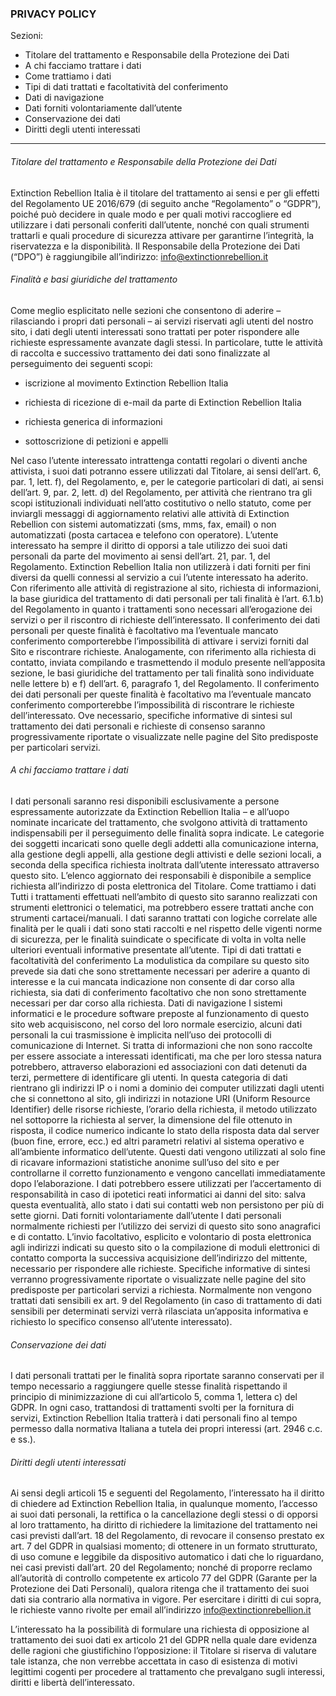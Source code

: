 ### PRIVACY POLICY ###

Sezioni:
- Titolare del trattamento e Responsabile della Protezione dei Dati
- A chi facciamo trattare i dati
- Come trattiamo i dati
- Tipi di dati trattati e facoltatività del conferimento
- Dati di navigazione
- Dati forniti volontariamente dall’utente
- Conservazione dei dati
- Diritti degli utenti interessati

---

###### Titolare del trattamento e Responsabile della Protezione dei Dati ###### 
Extinction Rebellion Italia è il titolare del trattamento ai sensi e per gli effetti del Regolamento UE 2016/679 (di seguito anche “Regolamento” o “GDPR”), poiché può decidere in quale modo e per quali motivi raccogliere ed utilizzare i dati personali conferiti dall’utente, nonché con quali strumenti trattarli e quali procedure di sicurezza attivare per garantirne l’integrità, la riservatezza e la disponibilità.
Il Responsabile della Protezione dei Dati (“DPO”) è raggiungibile all’indirizzo: info@extinctionrebellion.it

###### Finalità e basi giuridiche del trattamento ###### 
Come meglio esplicitato nelle sezioni che consentono di aderire – rilasciando i propri dati personali – ai servizi riservati agli utenti del nostro sito, i dati degli utenti interessati sono trattati per poter rispondere alle richieste espressamente avanzate dagli stessi. In particolare, tutte le attività di raccolta e successivo trattamento dei dati sono finalizzate al perseguimento dei seguenti scopi:
        
- iscrizione al movimento Extinction Rebellion Italia
        
- richiesta di ricezione di e-mail da parte di Extinction Rebellion Italia
        
-  richiesta generica di informazioni

- sottoscrizione di petizioni e appelli

Nel caso l’utente interessato intrattenga contatti regolari o diventi anche attivista, i suoi dati potranno essere utilizzati dal Titolare, ai sensi dell’art. 6, par. 1, lett. f), del Regolamento, e, per le categorie particolari di dati, ai sensi dell’art. 9, par. 2, lett. d) del Regolamento, per attività che rientrano tra gli scopi istituzionali individuati nell’atto costitutivo o nello statuto, come per inviargli messaggi di aggiornamento relativi alle attività di Extinction Rebellion con sistemi automatizzati (sms, mms, fax, email) o non automatizzati (posta cartacea e telefono con operatore). 
L’utente interessato ha sempre il diritto di opporsi a tale utilizzo dei suoi dati personali da parte del movimento ai sensi dell’art. 21, par. 1, del Regolamento.
Extinction Rebellion Italia non utilizzerà i dati forniti per fini diversi da quelli connessi al servizio a cui l’utente interessato ha aderito.
Con riferimento alle attività di registrazione al sito, richiesta di informazioni, la base giuridica del trattamento di dati personali per tali finalità è l’art. 6.1.b) del Regolamento in quanto i trattamenti sono necessari all’erogazione dei servizi o per il riscontro di richieste dell’interessato. Il conferimento dei dati personali per queste finalità è facoltativo ma l’eventuale mancato conferimento comporterebbe l’impossibilità di attivare i servizi forniti dal Sito e riscontrare richieste.
Analogamente, con riferimento alla richiesta di contatto, inviata compilando e trasmettendo il modulo presente nell’apposita sezione, le basi giuridiche del trattamento per tali finalità sono individuate nelle lettere b) e f) dell’art. 6, paragrafo 1, del Regolamento. Il conferimento dei dati personali per queste finalità è facoltativo ma l’eventuale mancato conferimento comporterebbe l’impossibilità di riscontrare le richieste dell’interessato.
Ove necessario, specifiche informative di sintesi sul trattamento dei dati personali e richieste di consenso saranno progressivamente riportate o visualizzate nelle pagine del Sito predisposte per particolari servizi.


###### A chi facciamo trattare i dati ###### 
I dati personali saranno resi disponibili esclusivamente a persone espressamente autorizzate da Extinction Rebellion Italia – e all’uopo nominate incaricate del trattamento, che svolgono attività di trattamento indispensabili per il perseguimento delle finalità sopra indicate.
Le categorie dei soggetti incaricati sono quelle degli addetti alla comunicazione interna, alla gestione degli appelli, alla gestione degli attivisti e delle sezioni locali, a seconda della specifica richiesta inoltrata dall’utente interessato attraverso questo sito.
L’elenco aggiornato dei responsabili è disponibile a semplice richiesta all’indirizzo di posta elettronica del Titolare.
Come trattiamo i dati
Tutti i trattamenti effettuati nell’ambito di questo sito saranno realizzati con strumenti elettronici o telematici, ma potrebbero essere trattati anche con strumenti cartacei/manuali.
I dati saranno trattati con logiche correlate alle finalità per le quali i dati sono stati raccolti e nel rispetto delle vigenti norme di sicurezza, per le finalità suindicate o specificate di volta in volta nelle ulteriori eventuali informative presentate all’utente.
Tipi di dati trattati e facoltatività del conferimento
La modulistica da compilare su questo sito prevede sia dati che sono strettamente necessari per aderire a quanto di interesse e la cui mancata indicazione non consente di dar corso alla richiesta, sia dati di conferimento facoltativo che non sono strettamente necessari per dar corso alla richiesta.
Dati di navigazione
I sistemi informatici e le procedure software preposte al funzionamento di questo sito web acquisiscono, nel corso del loro normale esercizio, alcuni dati personali la cui trasmissione è implicita nell’uso dei protocolli di comunicazione di Internet. Si tratta di informazioni che non sono raccolte per essere associate a interessati identificati, ma che per loro stessa natura potrebbero, attraverso elaborazioni ed associazioni con dati detenuti da terzi, permettere di identificare gli utenti.
In questa categoria di dati rientrano gli indirizzi IP o i nomi a dominio dei computer utilizzati dagli utenti che si connettono al sito, gli indirizzi in notazione URI (Uniform Resource Identifier) delle risorse richieste, l’orario della richiesta, il metodo utilizzato nel sottoporre la richiesta al server, la dimensione del file ottenuto in risposta, il codice numerico indicante lo stato della risposta data dal server (buon fine, errore, ecc.) ed altri parametri relativi al sistema operativo e all’ambiente informatico dell’utente.
Questi dati vengono utilizzati al solo fine di ricavare informazioni statistiche anonime sull’uso del sito e per controllarne il corretto funzionamento e vengono cancellati immediatamente dopo l’elaborazione. I dati potrebbero essere utilizzati per l’accertamento di responsabilità in caso di ipotetici reati informatici ai danni del sito: salva questa eventualità, allo stato i dati sui contatti web non persistono per più di sette giorni.
Dati forniti volontariamente dall’utente
I dati personali normalmente richiesti per l’utilizzo dei servizi di questo sito sono anagrafici e di contatto. L’invio facoltativo, esplicito e volontario di posta elettronica agli indirizzi indicati su questo sito o la compilazione di moduli elettronici di contatto comporta la successiva acquisizione dell’indirizzo del mittente, necessario per rispondere alle richieste. Specifiche informative di sintesi verranno progressivamente riportate o visualizzate nelle pagine del sito predisposte per particolari servizi a richiesta. Normalmente non vengono trattati dati sensibili ex art. 9 del Regolamento (in caso di trattamento di dati sensibili per determinati servizi verrà rilasciata un’apposita informativa e richiesto lo specifico consenso all’utente interessato).

###### Conservazione dei dati ###### 
I dati personali trattati per le finalità sopra riportate saranno conservati per il tempo necessario a raggiungere quelle stesse finalità rispettando il principio di minimizzazione di cui all’articolo 5, comma 1, lettera c) del GDPR. In ogni caso, trattandosi di trattamenti svolti per la fornitura di servizi, Extinction Rebellion Italia tratterà i dati personali fino al tempo permesso dalla normativa Italiana a tutela dei propri interessi (art. 2946 c.c. e ss.). 

###### Diritti degli utenti interessati ###### 
Ai sensi degli articoli 15 e seguenti del Regolamento, l’interessato ha il diritto di chiedere ad Extinction Rebellion Italia, in qualunque momento, l’accesso ai suoi dati personali, la rettifica o la cancellazione degli stessi o di opporsi al loro trattamento, ha diritto di richiedere la limitazione del trattamento nei casi previsti dall’art. 18 del Regolamento, di revocare il consenso prestato ex art. 7 del GDPR in qualsiasi momento; di ottenere in un formato strutturato, di uso comune e leggibile da dispositivo automatico i dati che lo riguardano, nei casi previsti dall’art. 20 del Regolamento; nonché di proporre reclamo all’autorità di controllo competente ex articolo 77 del GDPR (Garante per la Protezione dei Dati Personali), qualora ritenga che il trattamento dei suoi dati sia contrario alla normativa in vigore.
Per esercitare i diritti di cui sopra, le richieste vanno rivolte per email all’indirizzo info@extinctionrebellion.it

L’interessato ha la possibilità di formulare una richiesta di opposizione al trattamento dei suoi dati ex articolo 21 del GDPR nella quale dare evidenza delle ragioni che giustifichino l’opposizione: il Titolare si riserva di valutare tale istanza, che non verrebbe accettata in caso di esistenza di motivi legittimi cogenti per procedere al trattamento che prevalgano sugli interessi, diritti e libertà dell’interessato.

